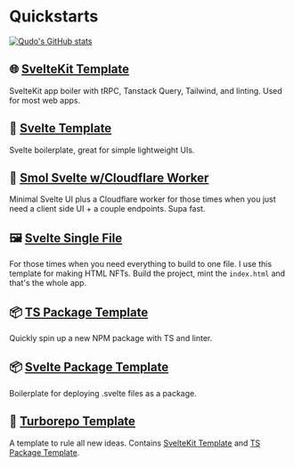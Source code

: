 # Quickstarts

[![Qudo's GitHub stats](https://github-readme-stats.vercel.app/api?username=qudo-code)](https://github.com/anuraghazra/github-readme-stats)

## 🌐 [SvelteKit Template](https://github.com/qudo-code/template--sveltekit)
SvelteKit app boiler with tRPC, Tanstack Query, Tailwind, and linting. Used for most web apps.

## 📱 [Svelte Template](https://github.com/qudo-code/template--svelte)
Svelte boilerplate, great for simple lightweight UIs.

## 🚀 [Smol Svelte w/Cloudflare Worker](https://github.com/matr-world/template--smol-svelte-cloudflare-worker)
Minimal Svelte UI plus a Cloudflare worker for those times when you just need a client side UI + a couple endpoints. Supa fast.

## 🖼️ [Svelte Single File](https://github.com/matr-world/template--svelte-single-file)
For those times when you need everything to build to one file. I use this template for making HTML NFTs. Build the project, mint the `index.html` and that's the whole app.

## 📦 [TS Package Template](https://github.com/qudo-code/template--package)
Quickly spin up a new NPM package with TS and linter.

## 📦 [Svelte Package Template](https://github.com/qudo-code/template--svelte-package)
Boilerplate for deploying .svelte files as a package.

## 🚀 [Turborepo Template](https://github.com/qudo-code/template--turborepo)
A template to rule all new ideas. Contains [SvelteKit Template](https://github.com/qudo-code/template--sveltekit) and [TS Package Template](https://github.com/qudo-code/template--package).

